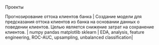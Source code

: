 Проекты

Прогнозирование оттока клиентов банка | Создание модели для предсказания оттока клиентов из банка на основании данных о поведении клиентов. Целью является снижение затрат на сохранение клиентов. | numpy pandas matplotlib sklearn | EDA, analysis, feature engineering, ROC-AUC, upsampling, unbalanced classification|
